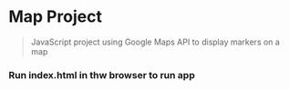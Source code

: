 # Map Project

> JavaScript project using Google Maps API to
> display markers on a map


### Run index.html in thw browser to run app